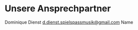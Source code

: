 # Unsere Ansprechpartner
Dominique Dienst
<a href="mailto:d.dienst.spielspassmusik@gmail.com">d.dienst.spielspassmusik@gmail.com</a>
Name
<a href="mailto:n.name.spielspassmusik@gmail.com"></a>
